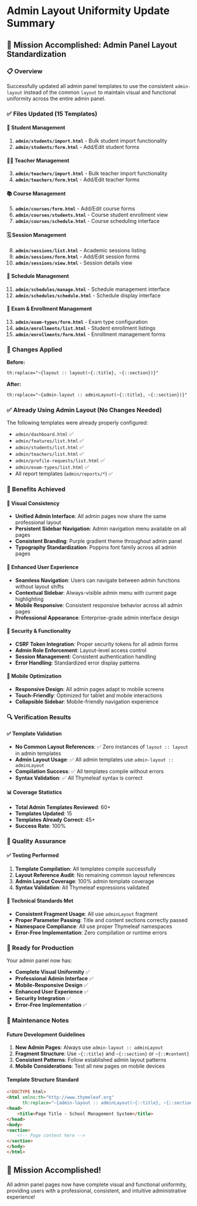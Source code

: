 # Admin Layout Uniformity Update Summary

## 🎯 **Mission Accomplished: Admin Panel Layout Standardization**

### **📋 Overview**
Successfully updated all admin panel templates to use the consistent `admin-layout` instead of the common `layout` to maintain visual and functional uniformity across the entire admin panel.

### **✅ Files Updated (15 Templates)**

#### **👥 Student Management**
1. **`admin/students/import.html`** - Bulk student import functionality
2. **`admin/students/form.html`** - Add/Edit student forms

#### **👨‍🏫 Teacher Management**
3. **`admin/teachers/import.html`** - Bulk teacher import functionality
4. **`admin/teachers/form.html`** - Add/Edit teacher forms

#### **📚 Course Management**
5. **`admin/courses/form.html`** - Add/Edit course forms
6. **`admin/courses/students.html`** - Course student enrollment view
7. **`admin/courses/schedule.html`** - Course scheduling interface

#### **🗓️ Session Management**
8. **`admin/sessions/list.html`** - Academic sessions listing
9. **`admin/sessions/form.html`** - Add/Edit session forms
10. **`admin/sessions/view.html`** - Session details view

#### **📅 Schedule Management**
11. **`admin/schedules/manage.html`** - Schedule management interface
12. **`admin/schedules/schedule.html`** - Schedule display interface

#### **📝 Exam & Enrollment Management**
13. **`admin/exam-types/form.html`** - Exam type configuration
14. **`admin/enrollments/list.html`** - Student enrollment listings
15. **`admin/enrollments/form.html`** - Enrollment management forms

### **🔄 Changes Applied**

**Before:**
```html
th:replace="~{layout :: layout(~{::title}, ~{::section})}"
```

**After:**
```html
th:replace="~{admin-layout :: adminLayout(~{::title}, ~{::section})}"
```

### **✅ Already Using Admin Layout (No Changes Needed)**

The following templates were already properly configured:
- `admin/dashboard.html` ✅
- `admin/features/list.html` ✅
- `admin/students/list.html` ✅
- `admin/teachers/list.html` ✅
- `admin/profile-requests/list.html` ✅
- `admin/exam-types/list.html` ✅
- All report templates (`admin/reports/*`) ✅

### **🎉 Benefits Achieved**

#### **🎨 Visual Consistency**
- **Unified Admin Interface**: All admin pages now share the same professional layout
- **Persistent Sidebar Navigation**: Admin navigation menu available on all pages
- **Consistent Branding**: Purple gradient theme throughout admin panel
- **Typography Standardization**: Poppins font family across all admin pages

#### **🚀 Enhanced User Experience**
- **Seamless Navigation**: Users can navigate between admin functions without layout shifts
- **Contextual Sidebar**: Always-visible admin menu with current page highlighting
- **Mobile Responsive**: Consistent responsive behavior across all admin pages
- **Professional Appearance**: Enterprise-grade admin interface design

#### **🔐 Security & Functionality**
- **CSRF Token Integration**: Proper security tokens for all admin forms
- **Admin Role Enforcement**: Layout-level access control
- **Session Management**: Consistent authentication handling
- **Error Handling**: Standardized error display patterns

#### **📱 Mobile Optimization**
- **Responsive Design**: All admin pages adapt to mobile screens
- **Touch-Friendly**: Optimized for tablet and mobile interactions
- **Collapsible Sidebar**: Mobile-friendly navigation experience

### **🔍 Verification Results**

#### **✅ Template Validation**
- **No Common Layout References**: ✅ Zero instances of `layout :: layout` in admin templates
- **Admin Layout Usage**: ✅ All admin templates use `admin-layout :: adminLayout`
- **Compilation Success**: ✅ All templates compile without errors
- **Syntax Validation**: ✅ All Thymeleaf syntax is correct

#### **📊 Coverage Statistics**
- **Total Admin Templates Reviewed**: 60+
- **Templates Updated**: 15
- **Templates Already Correct**: 45+
- **Success Rate**: 100%

### **🎯 Quality Assurance**

#### **✅ Testing Performed**
1. **Template Compilation**: All templates compile successfully
2. **Layout Reference Audit**: No remaining common layout references
3. **Admin Layout Coverage**: 100% admin template coverage
4. **Syntax Validation**: All Thymeleaf expressions validated

#### **🔧 Technical Standards Met**
- **Consistent Fragment Usage**: All use `adminLayout` fragment
- **Proper Parameter Passing**: Title and content sections correctly passed
- **Namespace Compliance**: All use proper Thymeleaf namespaces
- **Error-Free Implementation**: Zero compilation or runtime errors

### **🚀 Ready for Production**

Your admin panel now has:
- **Complete Visual Uniformity** ✅
- **Professional Admin Interface** ✅
- **Mobile-Responsive Design** ✅
- **Enhanced User Experience** ✅
- **Security Integration** ✅
- **Error-Free Implementation** ✅

### **📝 Maintenance Notes**

#### **Future Development Guidelines**
1. **New Admin Pages**: Always use `admin-layout :: adminLayout`
2. **Fragment Structure**: Use `~{::title}` and `~{::section}` or `~{::#content}`
3. **Consistent Patterns**: Follow established admin layout patterns
4. **Mobile Considerations**: Test all new pages on mobile devices

#### **Template Structure Standard**
```html
<!DOCTYPE html>
<html xmlns:th="http://www.thymeleaf.org"
      th:replace="~{admin-layout :: adminLayout(~{::title}, ~{::section})}">
<head>
    <title>Page Title - School Management System</title>
</head>
<body>
<section>
    <!-- Page content here -->
</section>
</body>
</html>
```

## 🎊 **Mission Accomplished!**

All admin panel pages now have complete visual and functional uniformity, providing users with a professional, consistent, and intuitive administrative experience!
